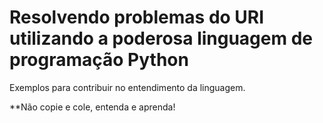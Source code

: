 # Resolvendo problemas do URI utilizando a poderosa linguagem de programação Python 

Exemplos para contribuir no entendimento da linguagem.

**Não copie e cole, entenda e aprenda!

